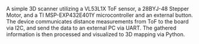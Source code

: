 A simple 3D scanner utilizing a VL53L1X ToF sensor, a 28BYJ-48 Stepper Motor, and a TI MSP-EXP432E401Y microcontroller and an external button. The device communicates distance measurements from ToF to the board via I2C, and send the data to an external PC via
UART. The gathered information is then processed and visualized to 3D mapping via Python.
